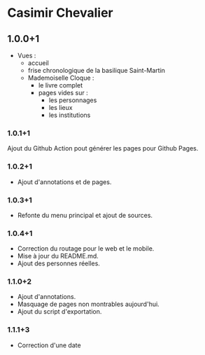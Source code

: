 # Casimir Chevalier

## 1.0.0+1
* Vues :
  * accueil
  * frise chronologique de la basilique Saint-Martin
  * Mademoiselle Cloque :
    * le livre complet
    * pages vides sur :
      * les personnages
      * les lieux
      * les institutions


### 1.0.1+1
Ajout du Github Action pout générer les pages pour Github Pages.


### 1.0.2+1
* Ajout d'annotations et de pages.

### 1.0.3+1
* Refonte du menu principal et ajout de sources.


### 1.0.4+1
* Correction du routage pour le web et le mobile.
* Mise à jour du README.md.
* Ajout des personnes réelles.


### 1.1.0+2
* Ajout d'annotations.
* Masquage de pages non montrables aujourd'hui.
* Ajout du script d'exportation.


### 1.1.1+3
* Correction d'une date